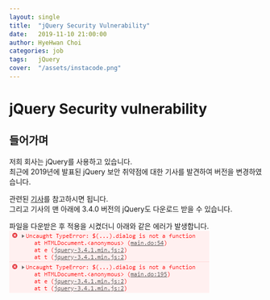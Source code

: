 ```yaml
---
layout: single
title:  "jQuery Security Vulnerability"
date:   2019-11-10 21:00:00
author: HyeHwan Choi
categories: job
tags:   jQuery
cover:  "/assets/instacode.png"
---
```


# jQuery Security vulnerability

## 들어가며
저희 회사는 jQuery를 사용하고 있습니다.  
최근에 2019년에 발표된 jQuery 보안 취약점에 대한 기사를 발견하여 버전을 변경하였습니다.    

관련된 [기사](https://blog.alyac.co.kr/2272)를 참고하시면 됩니다.  
그리고 기사의 맨 아래에 3.4.0 버전의 jQuery도 다운로드 받을 수 있습니다.  

파일을 다운받은 후 적용을 시켰더니 아래와 같은 에러가 발생합니다.
![jQuery관련에러](/assets/images/dialog_error.png)  
